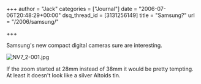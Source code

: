 +++
author = "Jack"
categories = ["Journal"]
date = "2006-07-06T20:48:29+00:00"
dsq_thread_id = [3131256149]
title = "Samsung?"
url = "/2006/samsung/"

+++

Samsung's new compact digital cameras sure are interesting. 


<img id="image1283" src="/files/NV7_2-001.jpg" alt="NV7_2-001.jpg" /> 

If the zoom started at 28mm instead of 38mm it would be pretty tempting. At least it doesn't look like a silver Altoids tin.